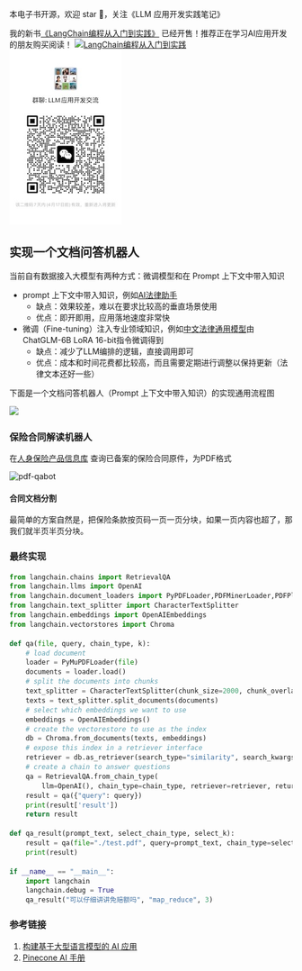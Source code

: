 本电子书开源，欢迎 star 🌟，关注《LLM 应用开发实践笔记》

我的新书[《LangChain编程从入门到实践》](https://u.jd.com/V8pkqFY) 已经开售！推荐正在学习AI应用开发的朋友购买阅读！
[![LangChain编程从入门到实践](../../images/langchain-book.jpg "LangChain编程从入门到实践")](https://u.jd.com/V8pkqFY) ![](../images/group.png)

## 实现一个文档问答机器人
当前自有数据接入大模型有两种方式：微调模型和在 Prompt 上下文中带入知识

- prompt 上下文中带入知识，例如[AI法律助手](https://github.com/lvwzhen/law-cn-ai)
  - 缺点：效果较差，难以在要求比较高的垂直场景使用
  - 优点：即开即用，应用落地速度非常快
- 微调（Fine-tuning）注入专业领域知识，例如[中文法律通用模型](https://github.com/LiuHC0428/LAW-GPT)由ChatGLM-6B LoRA 16-bit指令微调得到
  - 缺点：减少了LLM编排的逻辑，直接调用即可
  - 优点：成本和时间花费都比较高，而且需要定期进行调整以保持更新（法律文本还好一些）

下面是一个文档问答机器人（Prompt 上下文中带入知识）的实现通用流程图

![](https://mermaid.ink/img/pako:eNqlVE1v00AQ_Sur5WJLm4iktyBVStpwIb0AJ2IOrneduLXXJnaaRFGkSrQ0Ra0aVAgSJIVWreiBEsSHBP0Qf6ZeJ_-CtTcJrZIDhT15Zp7fezuj2TrUbExgChZKqlMEufsKdcuLIgjOdtnemr_VZq8-s-1PCgX8pBN5zV1BpKoRE7lPTFS1zMfDUjJfs0y05NqUZwjFV7gG3b2pdJlE3sE6stTSMrYrFGFbqyKv6sXj8SFrJplfcgrIoYUruZm85cygiroicpGWQidFQCwWA_7z9_2LC_-wPXh6PNL-W1xaYu0N1vkoYlmhkyD-7yxI87t6NZNMIQG6YZqpW7qu8YOA65XsZRLGt_kZxbGKgb1iKulU73DRyI4Q9pvP_M0vkUZm6MXvvpZHctdANxbKREJZa5FgbNCC63_f8tePwuQsyNb91ovBxo64hH-62xhpTuBvrKvQOUnq904uf26GI3h31O8dyPJ1M2Mvs2AuIQmMcCRPGPkPHwkx-og4ePvj8vycrX5grU7w7SDqQxaMJzsV8w-aWU4MHtoOuCdWrCMaPi9xbn_9a_Bm7c-ceYXttILDU3a8z7q_OI51VoOzpkj2e9uh-1xuIezTXUkSxeDkJdtvyrxPEEGLlCzVwHzF6-HyKNArEosoMMU_MdHVsukpUKENDlXLnv2gRjWY0lXTJQiWHax6ZN5Q-RJb4yzBhmeXFsS7ET0fCDoqfWTbI0zjN6Pg644?type=png)




### 保险合同解读机器人
在[人身保险产品信息库](https://www.iachina.cn/art/2017/6/29/art_71_45682.html) 查询已备案的保险合同原件，为PDF格式

![pdf-qabot](../images/pdf-qabot.webp)

#### 合同文档分割
最简单的方案自然是，把保险条款按页码一页一页分块，如果一页内容也超了，那我们就半页半页分块。

### 最终实现

```python
from langchain.chains import RetrievalQA
from langchain.llms import OpenAI
from langchain.document_loaders import PyPDFLoader,PDFMinerLoader,PDFPlumberLoader,PyMuPDFLoader
from langchain.text_splitter import CharacterTextSplitter
from langchain.embeddings import OpenAIEmbeddings
from langchain.vectorstores import Chroma

def qa(file, query, chain_type, k):
    # load document
    loader = PyMuPDFLoader(file)
    documents = loader.load()
    # split the documents into chunks
    text_splitter = CharacterTextSplitter(chunk_size=2000, chunk_overlap=0)
    texts = text_splitter.split_documents(documents)
    # select which embeddings we want to use
    embeddings = OpenAIEmbeddings()
    # create the vectorestore to use as the index
    db = Chroma.from_documents(texts, embeddings)
    # expose this index in a retriever interface
    retriever = db.as_retriever(search_type="similarity", search_kwargs={"k": k})
    # create a chain to answer questions 
    qa = RetrievalQA.from_chain_type(
        llm=OpenAI(), chain_type=chain_type, retriever=retriever, return_source_documents=True)
    result = qa({"query": query})
    print(result['result'])
    return result

def qa_result(prompt_text, select_chain_type, select_k):
    result = qa(file="./test.pdf", query=prompt_text, chain_type=select_chain_type, k=select_k)
    print(result)

if __name__ == "__main__":
    import langchain
    langchain.debug = True
    qa_result("可以仔细讲讲免赔额吗", "map_reduce", 3)
```

### 参考链接
1. [构建基于大型语言模型的 AI 应用](https://medium.com/mlearning-ai/building-large-language-model-powered-ai-applications-96780d67c64a)
2. [Pinecone AI 手册](https://www.pinecone.io/learn/langchain-intro/)